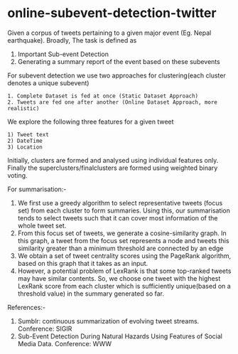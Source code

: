 # online-subevent-detection-twitter
Given a corpus of tweets pertaining to a given major event (Eg. Nepal earthquake). Broadly, The task is defined as 
  
  1) Important Sub-event Detection
  2) Generating a summary report of the event based on these subevents
  
For subevent detection we use two approaches for clustering(each cluster denotes a unique subevent)
  
    1. Complete Dataset is fed at once (Static Dataset Approach)
    2. Tweets are fed one after another (Online Dataset Approach, more realistic)
 
We explore the following three features for a given tweet
 
    1) Tweet text
    2) DateTime
    3) Location

Initially, clusters are formed and analysed using individual features only. Finally the superclusters/finalclusters are formed using weighted binary voting.

For summarisation:-

  1. We first use a greedy algorithm to select representative tweets (focus set) from each cluster to form summaries. Using this, our     summarisation tends  to select tweets such that it can cover most information of the whole tweet set.
  2. From this focus set of tweets, we generate a cosine-similarity graph. In this graph, a tweet from the focus set represents a node and tweets this similarity greater than a minimum threshold are connected by an edge
  3. We obtain a set of tweet centrality scores using the PageRank algorithm, based on this graph that it takes as an input.
  4. However, a potential problem of LexRank is that some top-ranked tweets may have similar contents. So, we choose one tweet with the highest LexRank score from each cluster which is sufficiently unique(based on a threshold value) in the summary generated so far.  
  
References:-
  1. Sumblr: continuous summarization of evolving tweet streams. Conference: SIGIR
  2. Sub-Event Detection During Natural Hazards Using Features of Social Media Data. Conference: WWW
